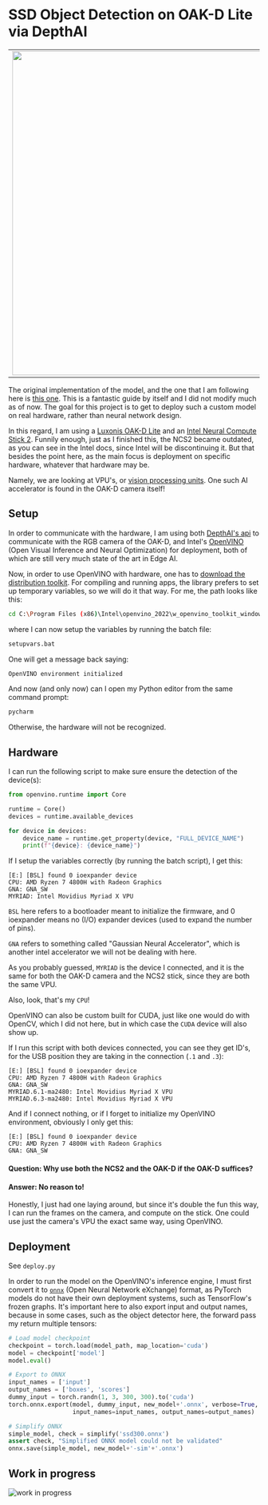 # SSD Object Detection on OAK-D Lite via DepthAI

<table>
  <tr>
    <td rowspan="6"><img src="https://user-images.githubusercontent.com/81184255/218581688-f960647d-d5d8-437a-bde7-335483a07478.jpg" width="600" height = "650"/></td>
    <td> <img src="https://user-images.githubusercontent.com/81184255/218574879-86310f35-333c-4d3d-a9dc-7fe805b8b714.png" width="370" height = "90"/> </td>
  </tr>
  <tr>
    <td> <img src="https://user-images.githubusercontent.com/81184255/218578605-1b852fd0-8191-49e4-9568-7d45a7595f68.jpg" width="370" height = "90"/> </td>
  </tr>
  <tr>
    <td> <img src="https://user-images.githubusercontent.com/81184255/218580166-03e9d444-0357-42f5-9099-1446bc3514c7.jpg" width="370" height = "90"/> </td>
  </tr>
  <tr>
    <td> <img src="https://user-images.githubusercontent.com/81184255/218578649-531d0116-0d31-40f0-830b-f8bc38084ff6.jpg" width="370" height = "90"/> </td>
  </tr>
  <tr>
    <td> <img src="https://user-images.githubusercontent.com/81184255/218579553-fd3baf98-35fb-416a-9aad-6ff74623eca8.jpg" width="370" height = "90"/> </td>
  </tr>
  <tr>
    <td> <img src="https://user-images.githubusercontent.com/81184255/218582810-1d949a60-81f6-46f5-8364-1f14391d16e9.jpg" width="370" height = "90"/> </td>
  </tr>
</table>

The original implementation of the model, and the one that I am following here is [this one](https://github.com/sgrvinod/a-PyTorch-Tutorial-to-Object-Detection). 
This is a fantastic guide by itself and I did not modify much as of now. The goal for this project is to get to deploy such a custom model on real hardware, rather than neural network design.

In this regard, I am using a [Luxonis OAK-D Lite](https://shop.luxonis.com/products/oak-d-lite-1) and an [Intel Neural Compute Stick 2](https://www.intel.com/content/www/us/en/developer/articles/tool/neural-compute-stick.html). Funnily enough, just as I finished this, the NCS2 became outdated, as you can see in the Intel docs, since Intel will be discontinuing it. But that besides the point here, as the main focus is deployment on specific hardware, whatever that hardware may be. 

Namely, we are looking at VPU's, or [vision processing units](https://en.wikipedia.org/wiki/Vision_processing_unit). One such AI accelerator is found in the OAK-D camera itself! 

## Setup 

In order to communicate with the hardware, I am using both [DepthAI's api](https://docs.luxonis.com/en/latest/) to communicate with the RGB camera of the OAK-D, and Intel's [OpenVINO](https://docs.openvino.ai/latest/home.html) (Open Visual Inference and Neural Optimization) for deployment, both of which are still very much state of the art in Edge AI.

Now, in order to use OpenVINO with hardware, one has to [download the distribution toolkit](https://docs.openvino.ai/2021.1/openvino_docs_install_guides_installing_openvino_windows.html). For compiling and running apps, the library prefers to set up temporary variables, so we will do it that way. For me, the path looks like this:

```bash
cd C:\Program Files (x86)\Intel\openvino_2022\w_openvino_toolkit_windows_2022.2.0.7713.af16ea1d79a_x86_64
```

where I can now setup the variables by running the batch file:

```bash
setupvars.bat
```

One will get a message back saying: 

```bash
OpenVINO environment initialized
```

And now (and only now) can I open my Python editor from the same command prompt:

```bash
pycharm
```

Otherwise, the hardware will not be recognized.

## Hardware

I can run the following script to make sure ensure the detection of the device(s):

```python
from openvino.runtime import Core

runtime = Core()
devices = runtime.available_devices

for device in devices:
    device_name = runtime.get_property(device, "FULL_DEVICE_NAME")
    print(f"{device}: {device_name}")
```

If I setup the variables correctly (by running the batch script), I get this:

```
[E:] [BSL] found 0 ioexpander device
CPU: AMD Ryzen 7 4800H with Radeon Graphics         
GNA: GNA_SW
MYRIAD: Intel Movidius Myriad X VPU
```

`BSL` here refers to a bootloader meant to initialize the firmware, and 0 ioexpander means no (I/O) expander devices (used to expand the number of pins).

`GNA` refers to something called "Gaussian Neural Accelerator", which is another intel accelerator we will not be dealing with here.

As you probably guessed, `MYRIAD` is the device I connected, and it is the same for both the OAK-D camera and the NCS2 stick, since they are both the same VPU.

Also, look, that's my `CPU`!

OpenVINO can also be custom built for CUDA, just like one would do with OpenCV, which I did not here, but in which case the `CUDA` device will also show up. 

If I run this script with both devices connected, you can see they get ID's, for the USB position they are taking in the connection (`.1` and `.3`):

```
[E:] [BSL] found 0 ioexpander device
CPU: AMD Ryzen 7 4800H with Radeon Graphics         
GNA: GNA_SW
MYRIAD.6.1-ma2480: Intel Movidius Myriad X VPU
MYRIAD.6.3-ma2480: Intel Movidius Myriad X VPU
```

And if I connect nothing, or if I forget to initialize my OpenVINO environment, obviously I only get this:

```
[E:] [BSL] found 0 ioexpander device
CPU: AMD Ryzen 7 4800H with Radeon Graphics         
GNA: GNA_SW
```

#### Question: Why use both the NCS2 and the OAK-D if the OAK-D suffices?
#### Answer: No reason to! 
Honestly, I just had one laying around, but since it's double the fun this way, I can run the frames on the camera, and compute on the stick.
One could use just the camera's VPU the exact same way, using OpenVINO.

## Deployment

See `deploy.py`

In order to run the model on the OpenVINO's inference engine, I must first convert it to [`onnx`](https://onnx.ai/) (Open Neural Network eXchange) format, as PyTorch models do not have their own deployment systems, such as TensorFlow's frozen graphs. It's important here to also export input and output names, because in some cases, such as the object detector here, the forward pass my return multiple tensors:


```python
# Load model checkpoint
checkpoint = torch.load(model_path, map_location='cuda')
model = checkpoint['model']
model.eval()

# Export to ONNX
input_names = ['input']
output_names = ['boxes', 'scores']
dummy_input = torch.randn(1, 3, 300, 300).to('cuda')
torch.onnx.export(model, dummy_input, new_model+'.onnx', verbose=True,
                  input_names=input_names, output_names=output_names)

# Simplify ONNX
simple_model, check = simplify('ssd300.onnx')
assert check, "Simplified ONNX model could not be validated"
onnx.save(simple_model, new_model+'-sim'+'.onnx')
```


## Work in progress

![work in progress](https://user-images.githubusercontent.com/81184255/217096698-b6116802-cb00-412c-91b9-6b22d7718ead.png)
